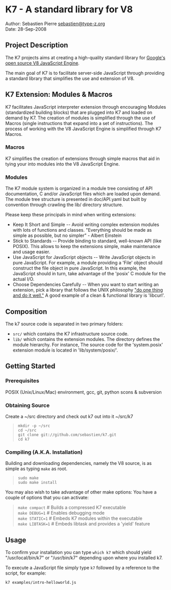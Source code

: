# K7 - A standard library for V8 #
Author: Sebastien Pierre <sebastien@type-z.org>  
Date:   28-Sep-2008  

## Project Description ##
The K7 projects aims at creating a high-quality standard library for [Google's 
open source V8 JavaScript Engine](http://code.google.com/p/v8/).

The main goal of K7 is to facilitate server-side JavaScript through providing 
a standard library that simplifies the use and extension of V8.

## K7 Extension: Modules & Macros ##
K7 facilitates JavaScript interpreter extension through encouraging 
Modules (standardized building blocks) that are plugged into K7 and loaded 
on demand by K7.  The creation of modules is simplified through the use of 
Macros (single instructions that expand into a set of instructions). 
The process of working with the V8 JavaScript Engine is simplified 
through K7 Macros.

### Macros ###
K7 simplifies the creation of extensions through simple macros that aid in 
tying your into modules into the V8 JavaScript Engine.

### Modules ###
The K7 module system is organized in a module tree consisting of API 
documentation, C and/or JavaScript files which are loaded upon demand.  The 
module tree structure is presented in doc/API.yaml but built by convention 
through crawling the lib/ directory structure.

Please keep these principals in mind when writing extensions:

* Keep It Short and Simple -- Avoid writing complex extension modules with 
  lots of functions and classes. "Everything should be made as simple as 
  possible, but no simpler" - Albert Einstein
* Stick to Standards -- Provide binding to standard, well-known API (like 
  POSIX). This allows to keep the extensions simple, make maintenance and 
  usage easier.
* Use JavaScript for JavaScript objects -- Write JavaScript objects in pure 
  JavaScript. For example, a module providing a 'File' object should construct 
  the file object in pure JavaScript. In this example, the JavaScript should 
  in turn, take advantage of the 'posix' C module for the actual I/O.
* Choose Dependencies Carefully -- When you want to start writing an extension,
  pick a library that follows the UNIX philosophy 
  ["do one thing and do it well."](http://en.wikipedia.org/wiki/Unix_philosophy)
  A good example of a clean & functional library is 'libcurl'.

## Composition ##
The k7 source code is separated in two primary folders:

* `src/` which contains the K7 infrastructure source code.
* `lib/` which contains the extension modules. The directory defines the 
  module hierarchy. For instance, The source code for the 'system.posix' 
  extension module is located in 'lib/system/posix/'.

## Getting Started ##

### Prerequisites ###
POSIX (Unix/Linux/Mac) environment, gcc, git, python scons & subversion


### Obtaining Source ###
Create a ~/src directory and check out k7 out into it ~/src/k7

> `mkdir -p ~/src`  
  `cd ~/src`  
  `git clone git://github.com/sebastien/k7.git`  
  `cd k7`

### Compiling (A.K.A. Installation) ###
Building and downloading dependencies, namely the V8 source, is as simple as 
typing `make` as root.

> `sudo make`  
> `sudo make install`  

You may also wish to take advantage of other make options:
You have a couple of options that you can activate:

>   `make compact`    # Builds a compressed K7 executable  
>   `make DEBUG=1`    # Enables debugging mode  
>   `make STATIC=1`   # Embeds K7 modules within the executable  
>   `make LIBTASK=1`  # Embeds libtask and provides a 'yield' feature  

## Usage ##
To confirm your installation you can type `which k7` which should yield 
"/usr/local/bin/k7" or "/usr/bin/k7" depending upon where you installed k7.

To execute a JavaScript file simply type `k7` followed by a reference to the 
script, for example:

`k7 examples/intro-helloworld.js`


